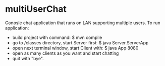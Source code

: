 # multiUserChat
Conosle chat application that runs on LAN supporting multiple users. To run application:
- build project with command: $ mvn compile
- go to /classes directory, start Server first: $ java Server.ServerApp
- open next terminal window, start Client with: $ java App 8080
- open as many clients as you want and start chatting
- quit with "bye".
